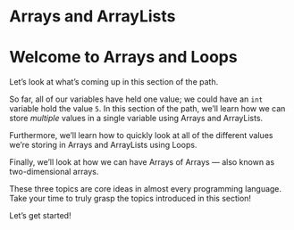 # Arrays and ArrayLists

# Welcome to Arrays and Loops

Let’s look at what’s coming up in this section of the path.

So far, all of our variables have held one value; we could have an `int` variable hold the value `5`. In this section of the path, we’ll learn how we can store _multiple_ values in a single variable using Arrays and ArrayLists.

Furthermore, we’ll learn how to quickly look at all of the different values we’re storing in Arrays and ArrayLists using Loops.

Finally, we’ll look at how we can have Arrays of Arrays — also known as two-dimensional arrays.

These three topics are core ideas in almost every programming language. Take your time to truly grasp the topics introduced in this section!

Let’s get started!
